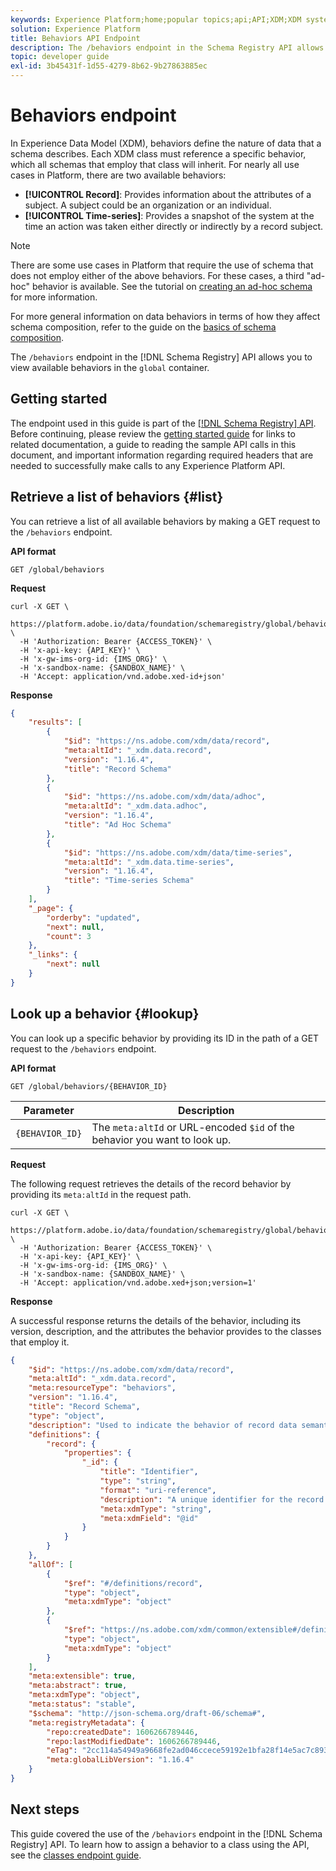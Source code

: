 ```yaml
---
keywords: Experience Platform;home;popular topics;api;API;XDM;XDM system;experience data model;Experience data model;Experience Data Model;data model;Data Model;schema registry;Schema Registry;behavior;behaviour;behaviors;behaviours;
solution: Experience Platform
title: Behaviors API Endpoint
description: The /behaviors endpoint in the Schema Registry API allows you to retrieve all available behaviors in the global container.
topic: developer guide
exl-id: 3b45431f-1d55-4279-8b62-9b27863885ec
---
```

# Behaviors endpoint

In Experience Data Model (XDM), behaviors define the nature of data that a schema describes. Each XDM class must reference a specific behavior, which all schemas that employ that class will inherit. For nearly all use cases in Platform, there are two available behaviors:

* **[!UICONTROL Record]**: Provides information about the attributes of a subject. A subject could be an organization or an individual.
* **[!UICONTROL Time-series]**: Provides a snapshot of the system at the time an action was taken either directly or indirectly by a record subject.

>[!NOTE]
>
>There are some use cases in Platform that require the use of schema that does not employ either of the above behaviors. For these cases, a third "ad-hoc" behavior is available. See the tutorial on [creating an ad-hoc schema](../tutorials/ad-hoc.md) for more information.
>
>For more general information on data behaviors in terms of how they affect schema composition, refer to the guide on the [basics of schema composition](../schema/composition.md).

The `/behaviors` endpoint in the [!DNL Schema Registry] API allows you to view available behaviors in the `global` container.

## Getting started

The endpoint used in this guide is part of the [[!DNL Schema Registry] API](https://www.adobe.io/apis/experienceplatform/home/api-reference.html#!acpdr/swagger-specs/behavior-registry.yaml). Before continuing, please review the [getting started guide](./getting-started.md) for links to related documentation, a guide to reading the sample API calls in this document, and important information regarding required headers that are needed to successfully make calls to any Experience Platform API.

## Retrieve a list of behaviors {#list}

You can retrieve a list of all available behaviors by making a GET request to the `/behaviors` endpoint.

**API format**

```http
GET /global/behaviors
```

**Request**

```shell
curl -X GET \
  https://platform.adobe.io/data/foundation/schemaregistry/global/behaviors \
  -H 'Authorization: Bearer {ACCESS_TOKEN}' \
  -H 'x-api-key: {API_KEY}' \
  -H 'x-gw-ims-org-id: {IMS_ORG}' \
  -H 'x-sandbox-name: {SANDBOX_NAME}' \
  -H 'Accept: application/vnd.adobe.xed-id+json'
```

**Response**

```json
{
    "results": [
        {
            "$id": "https://ns.adobe.com/xdm/data/record",
            "meta:altId": "_xdm.data.record",
            "version": "1.16.4",
            "title": "Record Schema"
        },
        {
            "$id": "https://ns.adobe.com/xdm/data/adhoc",
            "meta:altId": "_xdm.data.adhoc",
            "version": "1.16.4",
            "title": "Ad Hoc Schema"
        },
        {
            "$id": "https://ns.adobe.com/xdm/data/time-series",
            "meta:altId": "_xdm.data.time-series",
            "version": "1.16.4",
            "title": "Time-series Schema"
        }
    ],
    "_page": {
        "orderby": "updated",
        "next": null,
        "count": 3
    },
    "_links": {
        "next": null
    }
}
```

## Look up a behavior {#lookup}

You can look up a specific behavior by providing its ID in the path of a GET request to the `/behaviors` endpoint.

**API format**

```http
GET /global/behaviors/{BEHAVIOR_ID}
```

| Parameter | Description |
| --- | --- |
| `{BEHAVIOR_ID}` | The `meta:altId` or URL-encoded `$id` of the behavior you want to look up. |

**Request**

The following request retrieves the details of the record behavior by providing its `meta:altId` in the request path.

```shell
curl -X GET \
  https://platform.adobe.io/data/foundation/schemaregistry/global/behaviors/_xdm.data.record \
  -H 'Authorization: Bearer {ACCESS_TOKEN}' \
  -H 'x-api-key: {API_KEY}' \
  -H 'x-gw-ims-org-id: {IMS_ORG}' \
  -H 'x-sandbox-name: {SANDBOX_NAME}' \
  -H 'Accept: application/vnd.adobe.xed+json;version=1'
```

**Response**

A successful response returns the details of the behavior, including its version, description, and the attributes the behavior provides to the classes that employ it.

```json
{
    "$id": "https://ns.adobe.com/xdm/data/record",
    "meta:altId": "_xdm.data.record",
    "meta:resourceType": "behaviors",
    "version": "1.16.4",
    "title": "Record Schema",
    "type": "object",
    "description": "Used to indicate the behavior of record data semantic when composed into data schemas.",
    "definitions": {
        "record": {
            "properties": {
                "_id": {
                    "title": "Identifier",
                    "type": "string",
                    "format": "uri-reference",
                    "description": "A unique identifier for the record.",
                    "meta:xdmType": "string",
                    "meta:xdmField": "@id"
                }
            }
        }
    },
    "allOf": [
        {
            "$ref": "#/definitions/record",
            "type": "object",
            "meta:xdmType": "object"
        },
        {
            "$ref": "https://ns.adobe.com/xdm/common/extensible#/definitions/@context",
            "type": "object",
            "meta:xdmType": "object"
        }
    ],
    "meta:extensible": true,
    "meta:abstract": true,
    "meta:xdmType": "object",
    "meta:status": "stable",
    "$schema": "http://json-schema.org/draft-06/schema#",
    "meta:registryMetadata": {
        "repo:createdDate": 1606266789446,
        "repo:lastModifiedDate": 1606266789446,
        "eTag": "2cc114a54949a9668fe2ad046ccece59192e1bfa28f14e5ac7c893acb7820ba2",
        "meta:globalLibVersion": "1.16.4"
    }
}
```

## Next steps

This guide covered the use of the `/behaviors` endpoint in the [!DNL Schema Registry] API. To learn how to assign a behavior to a class using the API, see the [classes endpoint guide](./classes.md).
